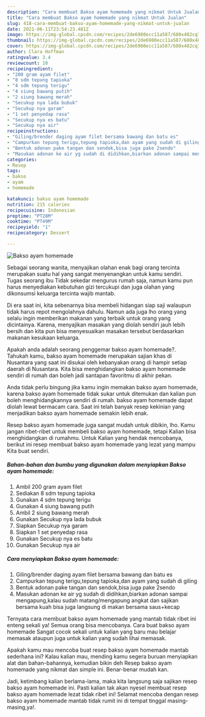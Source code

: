 ```yaml
---
description: "Cara membuat Bakso ayam homemade yang nikmat Untuk Jualan"
title: "Cara membuat Bakso ayam homemade yang nikmat Untuk Jualan"
slug: 418-cara-membuat-bakso-ayam-homemade-yang-nikmat-untuk-jualan
date: 2021-06-11T23:54:23.481Z
image: https://img-global.cpcdn.com/recipes/2de6980ecc11a587/680x482cq70/bakso-ayam-homemade-foto-resep-utama.jpg
thumbnail: https://img-global.cpcdn.com/recipes/2de6980ecc11a587/680x482cq70/bakso-ayam-homemade-foto-resep-utama.jpg
cover: https://img-global.cpcdn.com/recipes/2de6980ecc11a587/680x482cq70/bakso-ayam-homemade-foto-resep-utama.jpg
author: Clara Hoffman
ratingvalue: 3.4
reviewcount: 10
recipeingredient:
- "200 gram ayam filet"
- "8 sdm tepung tapioka"
- "4 sdm tepung terigu"
- "4 siung bawang putih"
- "2 siung bawang merah"
- "Secukup nya lada bubuk"
- "Secukup nya garam"
- "1 set penyedap rasa"
- "Secukup nya es batu"
- "Secukup nya air"
recipeinstructions:
- "Giling/brender daging ayam filet bersama bawang dan batu es"
- "Campurkan tepung terigu,tepung tapioka,dan ayam yang sudah di giling"
- "Bentuk adonan pake tangan dan sendok,bisa juga pake 2sendo"
- "Masukan adonan ke air yg sudah di didihkan,biarkan adonan sampai mengapung,kalau sudah matang/mengapung angkat dan sajikan bersama kuah bisa juga langsung di makan bersama saus+kecap"
categories:
- Resep
tags:
- bakso
- ayam
- homemade

katakunci: bakso ayam homemade 
nutrition: 215 calories
recipecuisine: Indonesian
preptime: "PT28M"
cooktime: "PT49M"
recipeyield: "1"
recipecategory: Dessert

---
```



![Bakso ayam homemade](https://img-global.cpcdn.com/recipes/2de6980ecc11a587/680x482cq70/bakso-ayam-homemade-foto-resep-utama.jpg)

Sebagai seorang wanita, menyajikan olahan enak bagi orang tercinta merupakan suatu hal yang sangat menyenangkan untuk kamu sendiri. Tugas seorang ibu Tidak sekedar mengurus rumah saja, namun kamu pun harus menyediakan kebutuhan gizi tercukupi dan juga olahan yang dikonsumsi keluarga tercinta wajib mantab.

Di era  saat ini, kita sebenarnya bisa membeli hidangan siap saji walaupun tidak harus repot mengolahnya dahulu. Namun ada juga lho orang yang selalu ingin memberikan makanan yang terbaik untuk orang yang dicintainya. Karena, menyajikan masakan yang diolah sendiri jauh lebih bersih dan kita pun bisa menyesuaikan masakan tersebut berdasarkan makanan kesukaan keluarga. 



Apakah anda adalah seorang penggemar bakso ayam homemade?. Tahukah kamu, bakso ayam homemade merupakan sajian khas di Nusantara yang saat ini disukai oleh kebanyakan orang di hampir setiap daerah di Nusantara. Kita bisa menghidangkan bakso ayam homemade sendiri di rumah dan boleh jadi santapan favoritmu di akhir pekan.

Anda tidak perlu bingung jika kamu ingin memakan bakso ayam homemade, karena bakso ayam homemade tidak sukar untuk ditemukan dan kalian pun boleh menghidangkannya sendiri di rumah. bakso ayam homemade dapat diolah lewat bermacam cara. Saat ini telah banyak resep kekinian yang menjadikan bakso ayam homemade semakin lebih enak.

Resep bakso ayam homemade juga sangat mudah untuk dibikin, lho. Kamu jangan ribet-ribet untuk membeli bakso ayam homemade, tetapi Kalian bisa menghidangkan di rumahmu. Untuk Kalian yang hendak mencobanya, berikut ini resep membuat bakso ayam homemade yang lezat yang mampu Kita buat sendiri.

<!--inarticleads1-->

##### Bahan-bahan dan bumbu yang digunakan dalam menyiapkan Bakso ayam homemade:

1. Ambil 200 gram ayam filet
1. Sediakan 8 sdm tepung tapioka
1. Gunakan 4 sdm tepung terigu
1. Gunakan 4 siung bawang putih
1. Ambil 2 siung bawang merah
1. Gunakan Secukup nya lada bubuk
1. Siapkan Secukup nya garam
1. Siapkan 1 set penyedap rasa
1. Gunakan Secukup nya es batu
1. Gunakan Secukup nya air




<!--inarticleads2-->

##### Cara menyiapkan Bakso ayam homemade:

1. Giling/brender daging ayam filet bersama bawang dan batu es
1. Campurkan tepung terigu,tepung tapioka,dan ayam yang sudah di giling
1. Bentuk adonan pake tangan dan sendok,bisa juga pake 2sendo
1. Masukan adonan ke air yg sudah di didihkan,biarkan adonan sampai mengapung,kalau sudah matang/mengapung angkat dan sajikan bersama kuah bisa juga langsung di makan bersama saus+kecap




Ternyata cara membuat bakso ayam homemade yang mantab tidak ribet ini enteng sekali ya! Semua orang bisa mencobanya. Cara buat bakso ayam homemade Sangat cocok sekali untuk kalian yang baru mau belajar memasak ataupun juga untuk kalian yang sudah lihai memasak.

Apakah kamu mau mencoba buat resep bakso ayam homemade mantab sederhana ini? Kalau kalian mau, mending kamu segera buruan menyiapkan alat dan bahan-bahannya, kemudian bikin deh Resep bakso ayam homemade yang nikmat dan simple ini. Benar-benar mudah kan. 

Jadi, ketimbang kalian berlama-lama, maka kita langsung saja sajikan resep bakso ayam homemade ini. Pasti kalian tak akan nyesel membuat resep bakso ayam homemade lezat tidak ribet ini! Selamat mencoba dengan resep bakso ayam homemade mantab tidak rumit ini di tempat tinggal masing-masing,ya!.

